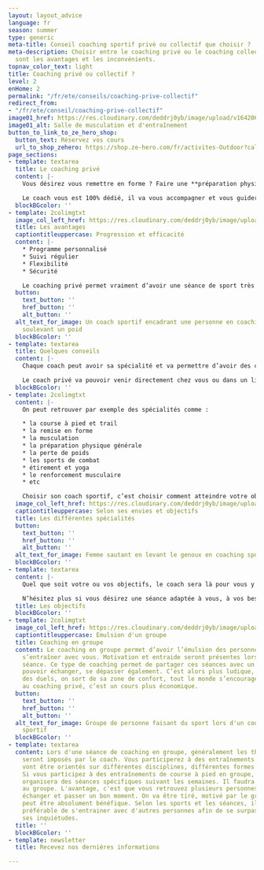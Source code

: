 ```yaml
---
layout: layout_advice
language: fr
season: summer
type: generic
meta-title: Conseil coaching sportif privé ou collectif que choisir ?
meta-description: Choisir entre le coaching privé ou le coaching collectif. Quelles
  sont les avantages et les inconvénients.
topnav_color_text: light
title: Coaching privé ou collectif ?
level: 2
enHome: 2
permalink: "/fr/ete/conseils/coaching-prive-collectif"
redirect_from:
- "/fr/ete/conseil/coaching-prive-collectif"
image01_href: https://res.cloudinary.com/deddrj0yb/image/upload/v1642062762/website/Coaching/Salle_de_sport-28_yjkjev.jpg
image01_alt: Salle de musculation et d'entraînement
button_to_link_to_ze_hero_shop:
  button_text: Réservez vos cours
  url_to_shop_zehero: https://shop.ze-hero.com/fr/activites-Outdoor?calessonstype=all&catypegenderlistsummer=all&calessonsactivitytype=Coaching&start-date=
page_sections:
- template: textarea
  title: Le coaching privé
  content: |-
    Vous désirez vous remettre en forme ? Faire une **préparation physique** pour un objectif ou un défi ? Vous avez du mal à vous motiver seul(e) ? Le **coaching privé** est la meilleure solution.

    Le coach vous est 100% dédié, il va vous accompagner et vous guider pendant chaque séance. Il permettra d’avoir un regard précis sur toutes vos postures, de vous **accompagner** dans chaque exercice et de vous suivre. Il permettra de vous faire **progresser** et de vous corriger.
  blockBGcolor: ''
- template: 2colimgtxt
  image_col_left_href: https://res.cloudinary.com/deddrj0yb/image/upload/v1642062755/website/Coaching/SALLE_oxqywo.jpg
  title: Les avantages
  captiontitleuppercase: Progression et efficacité
  content: |-
    * Programme personnalisé
    * Suivi régulier
    * Flexibilité
    * Sécurité

    Le coaching privé permet vraiment d’avoir une séance de sport très efficace pour progresser. Cela permet de faire ce qui est important pour vous, ce que vous désirez, vos objectifs, vos défis. Vous allez travailler avec le coach en profondeur, il sera investi auprès de vous afin que vous vous dépassiez. Il permet également d’être flexible sur les horaires, à l’inverse d’un cours collectif ou de faire une activité dans une association.
  button:
    text_button: ''
    href_button: ''
    alt_button: ''
  alt_text_for_image: Un coach sportif encadrant une personne en coaching sportif
    soulevant un poid
  blockBGcolor: ''
- template: textarea
  title: Quelques conseils
  content: |-
    Chaque coach peut avoir sa spécialité et va permettre d’avoir des connaissances plus importantes dans un ou plusieurs domaines. Il est important alors de signaler auprès du coach vos attentes. Renseignez, vous aussi, directement sur la présentation d’un coach pour savoir ses spécialités.

    Le coach privé va pouvoir venir directement chez vous ou dans un lieu qui vous convient. Le lieu s’adapte aussi en fonction des exercices à faire en extérieur.
  blockBGcolor: ''
- template: 2colimgtxt
  content: |-
    On peut retrouver par exemple des spécialités comme :

    * la course à pied et trail
    * la remise en forme
    * la musculation
    * la préparation physique générale
    * la perte de poids
    * les sports de combat
    * étirement et yoga
    * le renforcement musculaire
    * etc

    Choisir son coach sportif, c’est choisir comment atteindre votre objectif.
  image_col_left_href: https://res.cloudinary.com/deddrj0yb/image/upload/v1641820123/website/summer/clem-onojeghuo-n6gnCa77Urc-unsplash_kjjv0z.jpg
  captiontitleuppercase: Selon ses envies et objectifs
  title: Les différentes spécialités
  button:
    text_button: ''
    href_button: ''
    alt_button: ''
  alt_text_for_image: Femme sautant en levant le genoux en coaching sportif
  blockBGcolor: ''
- template: textarea
  content: |-
    Quel que soit votre ou vos objectifs, le coach sera là pour vous y emmener, vous accompagner. De plus, il amène le matériel adéquat pour chaque séance. En plus de son expertise professionnelle, il sera motivant pour vos séances. Il apportera également ses connaissances complémentaires sur la nutrition, la récupération…

    N’hésitez plus si vous désirez une séance adaptée à vous, à vos besoins pour progresser.
  title: Les objectifs
  blockBGcolor: ''
- template: 2colimgtxt
  image_col_left_href: https://res.cloudinary.com/deddrj0yb/image/upload/v1638883624/website/summer/coaching-groupe-sport_c4axh7.jpg
  captiontitleuppercase: Emulsion d'un groupe
  title: Coaching en groupe
  content: Le coaching en groupe permet d’avoir l’émulsion des personnes qui vont
    s’entraîner avec vous. Motivation et entraide seront présentes lors de chaque
    séance. Ce type de coaching permet de partager ces séances avec un groupe et de
    pouvoir échanger, se dépasser également. C’est alors plus ludique, on peut créer
    des duels, on sort de sa zone de confort, tout le monde s’encourage. Par rapport
    au coaching privé, c’est un cours plus économique.
  button:
    text_button: ''
    href_button: ''
    alt_button: ''
  alt_text_for_image: Groupe de personne faisant du sport lors d'un cours de coaching
    sportif
  blockBGcolor: ''
- template: textarea
  content: Lors d'une séance de coaching en groupe, généralement les thèmes de séances
    seront imposés par le coach. Vous participerez à des entraînements de groupe qui
    vont être orientés sur différentes disciplines, différentes formes d'entrainements.
    Si vous participez à des entraînements de course à pied en groupe, ainsi le coach
    organisera des séances spécifiques suivant les semaines. Il faudra donc s'adapter
    au groupe. L'avantage, c'est que vous retrouvez plusieurs personnes, on peut alors
    échanger et passer un bon moment. On va être tiré, motivé par le groupe et cela
    peut être absolument bénéfique. Selon les sports et les séances, il est parfois
    préférable de s'entrainer avec d'autres personnes afin de se surpasser et de surmonter
    ses inquiétudes.
  title: ''
  blockBGcolor: ''
- template: newsletter
  title: Recevez nos dernières informations

---
```

